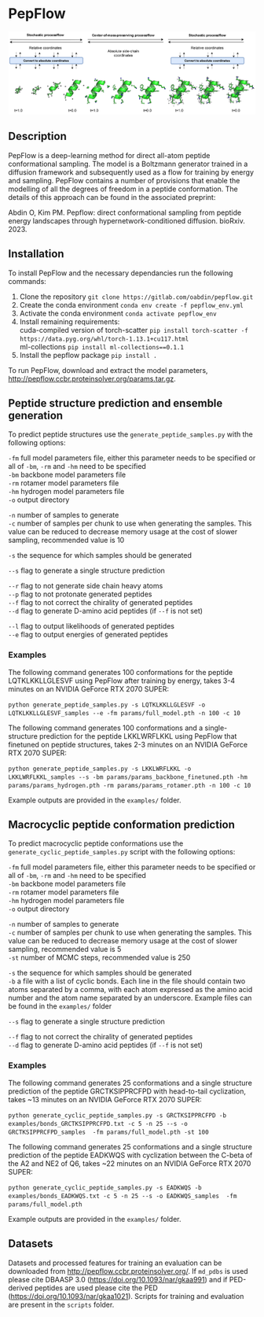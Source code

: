 # PepFlow

![Pepflow schematic](/imgs/banner.png "Modularized peptide generation with PepFlow")

## Description

PepFlow is a deep-learning method for direct all-atom peptide conformational sampling. The model is a Boltzmann generator trained in a diffusion framework and subsequently used as a flow for training by energy and sampling. PepFlow contains a number of provisions that enable the modelling of all the degrees of freedom in a peptide conformation. The details of this approach can be found in the associated preprint:

Abdin O, Kim PM. Pepflow: direct conformational sampling from peptide energy landscapes through hypernetwork-conditioned diffusion. bioRxiv. 2023.

## Installation

To install PepFlow and the necessary dependancies run the following commands:

1. Clone the repository `git clone https://gitlab.com/oabdin/pepflow.git`
2. Create the conda environment `conda env create -f pepflow_env.yml`
3. Activate the conda environment `conda activate pepflow_env`
4. Install remaining requirements:\
cuda-compiled version of torch-scatter `pip install torch-scatter -f https://data.pyg.org/whl/torch-1.13.1+cu117.html`\
ml-collections `pip install ml-collections==0.1.1`
5. Install the pepflow package `pip install .`

To run PepFlow, download and extract the model parameters, http://pepflow.ccbr.proteinsolver.org/params.tar.gz.

## Peptide structure prediction and ensemble generation

To predict peptide structures use the `generate_peptide_samples.py` with the following options:

`-fm` full model parameters file, either this parameter needs to be specified or all of `-bm`, `-rm` and `-hm` need to be specified\
`-bm` backbone model parameters file\
`-rm` rotamer model parameters file\
`-hm` hydrogen model parameters file\
`-o` output directory

`-n` number of samples to generate\
`-c` number of samples per chunk to use when generating the samples. This value can be reduced to decrease memory usage at the cost of slower sampling, recommended value is 10

`-s` the sequence for which samples should be generated

`--s` flag to generate a single structure prediction

`--r` flag to not generate side chain heavy atoms\
`--p` flag to not protonate generated peptides\
`--f` flag to not correct the chirality of generated peptides\
`--d` flag to generate D-amino acid peptides (if `--f` is not set)

`--l` flag to output likelihoods of generated peptides\
`--e` flag to output energies of generated peptides

### Examples

The following command generates 100 conformations for the peptide LQTKLKKLLGLESVF using PepFlow after training by energy, takes 3-4 minutes on an NVIDIA GeForce RTX 2070 SUPER:

`python generate_peptide_samples.py -s LQTKLKKLLGLESVF -o LQTKLKKLLGLESVF_samples --e -fm params/full_model.pth -n 100 -c 10`

The following command generates 100 conformations and a single-structure prediction for the peptide LKKLWRFLKKL using PepFlow that finetuned on peptide structures, takes 2-3 minutes on an NVIDIA GeForce RTX 2070 SUPER:

`python generate_peptide_samples.py -s LKKLWRFLKKL -o LKKLWRFLKKL_samples --s -bm params/params_backbone_finetuned.pth -hm params/params_hydrogen.pth -rm params/params_rotamer.pth -n 100 -c 10`

Example outputs are provided in the `examples/` folder.

## Macrocyclic peptide conformation prediction

To predict macrocyclic peptide conformations use the `generate_cyclic_peptide_samples.py` script with the following options:

`-fm` full model parameters file, either this parameter needs to be specified or all of `-bm`, `-rm` and `-hm` need to be specified\
`-bm` backbone model parameters file\
`-rm` rotamer model parameters file\
`-hm` hydrogen model parameters file\
`-o` output directory

`-n` number of samples to generate\
`-c` number of samples per chunk to use when generating the samples. This value can be reduced to decrease memory usage at the cost of slower sampling, recommended value is 5\
`-st` number of MCMC steps, recommended value is 250

`-s` the sequence for which samples should be generated\
`-b` a file with a list of cyclic bonds. Each line in the file should contain two atoms separated by a comma, with each atom expressed as the amino acid number and the atom name separated by an underscore. Example files can be found in the `examples/` folder

`--s` flag to generate a single structure prediction

`--f` flag to not correct the chirality of generated peptides\
`--d` flag to generate D-amino acid peptides (if `--f` is not set)

### Examples

The following command generates 25 conformations and a single structure prediction of the peptide GRCTKSIPPRCFPD with head-to-tail cyclization, takes ~13 minutes on an NVIDIA GeForce RTX 2070 SUPER:

`python generate_cyclic_peptide_samples.py -s GRCTKSIPPRCFPD -b examples/bonds_GRCTKSIPPRCFPD.txt -c 5 -n 25 --s -o GRCTKSIPPRCFPD_samples  -fm params/full_model.pth -st 100`

The following command generates 25 conformations and a single structure prediction of the peptide EADKWQS with cyclization between the C-beta of the A2 and NE2 of Q6, takes ~22 minutes on an NVIDIA GeForce RTX 2070 SUPER:

`python generate_cyclic_peptide_samples.py -s EADKWQS -b examples/bonds_EADKWQS.txt -c 5 -n 25 --s -o EADKWQS_samples  -fm params/full_model.pth` 

Example outputs are provided in the `examples/` folder.

## Datasets

Datasets and processed features for training an evaluation can be downloaded from http://pepflow.ccbr.proteinsolver.org/. If `md_pdbs` is used please cite DBAASP 3.0 (https://doi.org/10.1093/nar/gkaa991) and if PED-derived peptides are used please cite the PED (https://doi.org/10.1093/nar/gkaa1021). Scripts for training and evaluation are present in the `scripts` folder.
